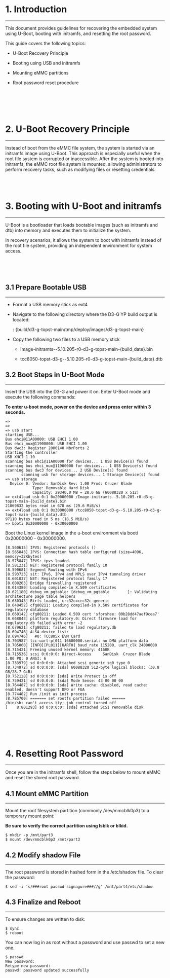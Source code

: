 # 1. Introduction
---
This document provides guidelines for recovering the embedded system using U-Boot, booting with initramfs, and resetting the root password.

This guide covers the following topics:

- U-Boot Recovery Principle

- Booting using USB and initramfs

- Mounting eMMC partitions

- Root password reset procedure

<br/><br/><br/><br/>

# 2. U-Boot Recovery Principle
---
Instead of boot from the eMMC file system, the system is started via an initramfs image using U-Boot. This approach is especially useful when the root file system is corrupted or inaccessible. After the system is booted into initramfs, the eMMC root file system is mounted, allowing administrators to perform recovery tasks, such as modifying files or resetting credentials.
</br><br/><br/><br/>

# 3. Booting with U-Boot and initramfs
---
U-Boot is a bootloader that loads bootable images (such as initramfs and dtb) into memory and executes them to initialize the system. 

In recovery scenarios, it allows the system to boot with initramfs instead of the root file system, providing an independent environment for system access.

<br/><br/><br/>

## 3.1 Prepare Bootable USB
---
- Format a USB memory stick as ext4

- Navigate to the following directory where the D3-G YP build output is located:

     : {build/d3-g-topst-main/tmp/deploy/images/d3-g-topst-main}

- Copy the following two files to a USB memory stick

  -  Image-initramts--5.10.205-r0-d3-g-topst-main-{build_date}.bin

  -  tcc8050-topst-d3-g--5.10.205-r0-d3-g-topst-main-{build_data}.dtb


## 3.2 Boot Steps in U-Boot Mode
---
Insert the USB into the D3-G and power it on. Enter U-Boot mode and execute the following commands:

**To enter u-boot mode, power on the device and press enter within 3 seconds.**

```
=>
=>
=> usb start
starting USB...
Bus ehci@11A00000: USB EHCI 1.00
Bus ehci_mux@11900000: USB EHCI 1.00
Bus dwc3: Register 2000140 NbrPorts 2
Starting the controller
USB XHCI 1.10
scanning bus ehci@11A00000 for devices... 1 USB Device(s) found
scanning bus ehci_mux@11900000 for devices... 1 USB Device(s) found
scanning bus dwc3 for devices... 2 USB Device(s) found
       scanning usb for storage devices... 1 Storage Device(s) found
=> usb storage
  Device 0: Vendor: SanDisk Rev: 1.00 Prod: Cruzer Blade
            Type: Removable Hard Disk
            Capacity: 29340.0 MB = 28.6 GB (60088320 x 512)
=> ext4load usb 0:1 0x20000000 /Image-initramts--5.10.205-r0-d3-g-topst-main-{build_date}.bin
21069832 bytes read in 678 ms (29.6 MiB/s)
=> ext4load usb 0:1 0x30000000 /tcc8050-topst-d3-g--5.10.205-r0-d3-g-topst-main-{build_data}.dtb
97110 bytes read in 5 ms (18.5 MiB/s)
=> booti 0x20000000 - 0x30000000
```
Boot the Linux kernel image in the u-boot environment via booti 0x20000000 - 0x30000000.
```
[8.560615] IPVS: Registered protocols ()
[8.565843] IPVS: Connection hash table configured (size=4096, memory=32Kbytes)
[8.575847] IPVS: ipvs loaded.
[8.581231] NET: Registered protocol family 10
[8.590681] Segment Routing with IPv6
[8.593723] sit: IPv6, IPv4 and MPLS over IPv4 tunneling driver
[8.601037] NET: Registered protocol family 17
[8.608263] Bridge firewalling registered
[8.614380] Loading compiled-in X.509 certificates
[8.621180] debug_vm_pgtable: [debug_vm_pgtable        ]: Validating architecture page table helpers
[8.630343] Btrfs loaded, crc32c=crc32c-generic
[8.648452] cfg80211: Loading compiled-in X.509 certificates for regulatory database
[8.660142] cfg80211: Loaded X.509 cert 'sforshee: 00b28dd47aef9cea7'
[8.668043] platform regulatory.0: Direct firmware load for regulatory.db failed with error -2
[8.679621] cfg80211: failed to load regulatory.db
[8.694746] ALSA device list:
[8.694746]   #0: TCC805x EVM Card
[8.703987] tcc-uart-p[011 16600000.serial: no DMA platform data
[8.705060] [INFO][PL011][UART0] baud_rate 115200, uart_clk 24000000
[8.715421] Freeing unused kernel memory: 4160K
[8.715536] scsi 0:0:0:0: Direct-Access     SanDisk  Cruzer Blade     1.00 PQ: 0 ANSI: 6
[8.733979] sd 0:0:0:0: Attached scsi generic sg0 type 0
[8.734972] sd 0:0:0:0: [sda] 60088320 512-byte logical blocks: (30.8 GB/28.7 GiB)
[8.752128] sd 0:0:0:0: [sda] Write Protect is off
[8.759421] sd 0:0:0:0: [sda] Mode Sense: 43 00 00 00
[8.764487] sd 0:0:0:0: [sda] Write cache: disabled, read cache: enabled, doesn't support DPO or FUA
[8.774482] Run /init as init process
[8.785700] ======= set rootfs partition failed ======
/bin/sh: can't access tty; job control turned off
[    8.801293] sd 0:0:0:0: [sda] Attached SCSI removable disk
```

<br/><br/><br/><br/>

# 4. Resetting Root Password
---
Once you are in the initramfs shell, follow the steps below to mount eMMC and reset the stored root password.


## 4.1 Mount eMMC Partition
---
Mount the root filesystem partition (commonly /dev/mmcblk0p3) to a temporary mount point:

**Be sure to verify the correct partition using lsblk or blkid.**
```
$ mkdir -p /mnt/part3
$ mount /dev/mmcblk0p3 /mnt/part3
```

## 4.2 Modify shadow File
---
The root password is stored in hashed form in the /etc/shadow file. To clear the password:

```
$ sed -i 's/###root passwd signagure###//g' /mnt/part4/etc/shadow
```

## 4.3 Finalize and Reboot
---
To ensure changes are written to disk:

```
$ sync
$ reboot
```
You can now log in as root without a password and use passwd to set a new one.

```
$ passwd
New password:
Retype new password:
passwd: password updated successfully
```